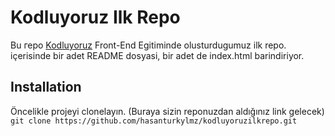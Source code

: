 # Kodluyoruz Ilk Repo
Bu геро [Kodluyoruz](https://kodluyoruz.org/) Front-End Egitiminde olusturdugumuz ilk repo. içerisinde bir adet
README dosyasi, bir adet de index.html barindiriyor.
## Installation
Öncelikle projeyi clonelayın. (Buraya sizin reponuzdan aldığınız link gelecek)
`
git clone https://github.com/hasanturkylmz/kodluyoruzilkrepo.git 
`